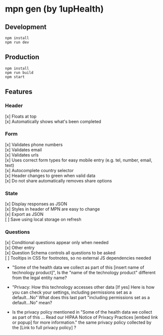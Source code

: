 # mpn gen (by 1upHealth)

## Development
```
npm install
npm run dev
```

## Production
```
npm install
npm run build
npm start
```


## Features

### Header
[x] Floats at top  
[x] Automatically shows what's been completed  

### Form
[x] Validates phone numbers  
[x] Validates email  
[x] Validates urls  
[x] Uses correct form types for easy mobile entry (e.g. tel, number, email, text)  
[x] Autocomplete country selector  
[x] Header changes to green when valid data  
[x] Do not share automatically removes share options  

### State
[x] Display responses as JSON  
[x] Styles in header of MPN are easy to change  
[x] Export as JSON  
[ ] Save using local storage on refresh  


### Questions
[x] Conditional questions appear only when needed  
[x] Other entry  
[x] Question Schema controls all questions to be asked  
[ ] Tooltips in CSS for footnotes, so no external JS dependencies needed


* "Some of the health data we collect as part of this [insert name of technology product]", Is the "name of the technology product" different from the legal entity name?
* "Privacy: How this technology accesses other data
[If yes] Here is how you can check your settings,
including permissions set as a default...No"
What does this last part "including permissions set as a default...No" mean?

* Is the privacy policy mentioned in "Some of the health data we collect as part of this ... Read our HIPAA Notice of Privacy Practices [embed link or popup] for more information." the same privacy policy collected by the [Link to full privacy policy] ?
